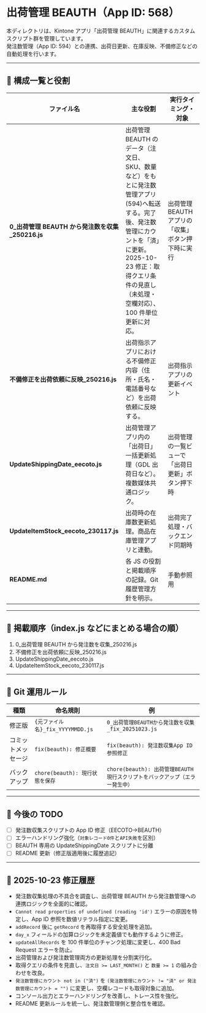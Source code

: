 # 出荷管理 BEAUTH（App ID: 568）

本ディレクトリは、Kintone アプリ「出荷管理 BEAUTH」に関連するカスタムスクリプト群を管理しています。  
発注数管理（App ID: 594）との連携、出荷日更新、在庫反映、不備修正などの自動処理を行います。

---

## 📂 構成一覧と役割

| ファイル名                                         | 主な役割                                                                                                                                                                                                                      | 実行タイミング・対象                               |
| -------------------------------------------------- | ----------------------------------------------------------------------------------------------------------------------------------------------------------------------------------------------------------------------------- | -------------------------------------------------- |
| **0\_出荷管理 BEAUTH から発注数を収集\_250216.js** | 出荷管理 BEAUTH のデータ（注文日、SKU、数量など）をもとに発注数管理アプリ(594)へ転送する。完了後、発注数管理にカウントを「済」に更新。<br>2025-10-23 修正：取得クエリ条件の見直し（未処理・空欄対応）、100 件単位更新に対応。 | 出荷管理 BEAUTH アプリの「収集」ボタン押下時に実行 |
| **不備修正を出荷依頼に反映\_250216.js**            | 出荷指示アプリにおける不備修正内容（住所・氏名・電話番号など）を出荷依頼に反映する。                                                                                                                                          | 出荷指示アプリの更新イベント                       |
| **UpdateShippingDate_eecoto.js**                   | 出荷管理アプリ内の「出荷日」一括更新処理（GDL 出荷日など）。複数媒体共通ロジック。                                                                                                                                            | 出荷管理の一覧ビューで「出荷日更新」ボタン押下時   |
| **UpdateItemStock_eecoto_230117.js**               | 出荷時の在庫数更新処理。商品在庫管理アプリと連動。                                                                                                                                                                            | 出荷完了処理・バックエンド同期時                   |
| **README.md**                                      | 各 JS の役割と掲載順序の記録。Git 履歴管理方針を明示。                                                                                                                                                                        | 手動参照用                                         |

---

## 🧭 掲載順序（index.js などにまとめる場合の順）

1. 0\_出荷管理 BEAUTH から発注数を収集\_250216.js
2. 不備修正を出荷依頼に反映\_250216.js
3. UpdateShippingDate_eecoto.js
4. UpdateItemStock_eecoto_230117.js

---

## 🧱 Git 運用ルール

| 種類               | 命名規則                         | 例                                                                          |
| ------------------ | -------------------------------- | --------------------------------------------------------------------------- |
| 修正版             | `{元ファイル名}_fix_YYYYMMDD.js` | `0_出荷管理BEAUTHから発注数を収集_fix_20251023.js`                          |
| コミットメッセージ | `fix(beauth): 修正概要`          | `fix(beauth): 発注数収集App ID参照修正`                                     |
| バックアップ       | `chore(beauth): 現行状態を保存`  | `chore(beauth): 出荷管理BEAUTH現行スクリプトをバックアップ（エラー発生中）` |

---

## 🧰 今後の TODO

- [ ] 発注数収集スクリプトの App ID 修正（EECOTO→BEAUTH）
- [ ] エラーハンドリング強化（`対象レコード0件`と`API失敗`を区別）
- [ ] BEAUTH 専用の UpdateShippingDate スクリプトに分離
- [ ] README 更新（修正版適用後に履歴追記）

---

## 🧩 2025-10-23 修正履歴

- 発注数収集処理の不具合を調査し、出荷管理 BEAUTH から発注数管理への連携ロジックを全面的に確認。
- `Cannot read properties of undefined (reading 'id')` エラーの原因を特定し、App ID 参照を数値リテラル指定に変更。
- `addRecord` 後に `getRecord` を再取得する安全処理を追加。
- `day_x` フィールドの加算ロジックを未定義値でも動作するように修正。
- `updateAllRecords` を 100 件単位のチャンク処理に変更し、400 Bad Request エラーを防止。
- 出荷管理および発注数管理両方の更新処理を分割実行化。
- 取得クエリの条件を見直し、`注文日 >= LAST_MONTH()` と `数量 >= 1` の組み合わせを改良。
- `発注数管理にカウント not in ("済")` を `(発注数管理にカウント != "済" or 発注数管理にカウント = "")` に変更し、空欄レコードも取得対象に追加。
- コンソール出力とエラーハンドリングを改善し、トレース性を強化。
- README 更新ルールを統一し、発注数管理側と整合性を確認。

